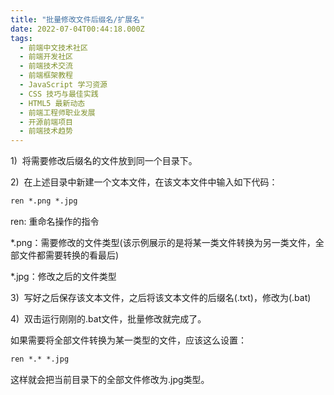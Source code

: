 ```yaml
---
title: "批量修改文件后缀名/扩展名"
date: 2022-07-04T00:44:18.000Z
tags: 
  - 前端中文技术社区
  - 前端开发社区
  - 前端技术交流
  - 前端框架教程
  - JavaScript 学习资源
  - CSS 技巧与最佳实践
  - HTML5 最新动态
  - 前端工程师职业发展
  - 开源前端项目
  - 前端技术趋势
---
```


1)  将需要修改后缀名的文件放到同一个目录下。

2)  在上述目录中新建一个文本文件，在该文本文件中输入如下代码：

```txt
ren *.png *.jpg
```

ren: 重命名操作的指令

\*.png：需要修改的文件类型(该示例展示的是将某一类文件转换为另一类文件，全部文件都需要转换的看最后)

\*.jpg：修改之后的文件类型

3)  写好之后保存该文本文件，之后将该文本文件的后缀名(.txt)，修改为(.bat)

4)  双击运行刚刚的.bat文件，批量修改就完成了。

  
  

如果需要将全部文件转换为某一类型的文件，应该这么设置：

```txt
ren *.* *.jpg
```

这样就会把当前目录下的全部文件修改为.jpg类型。
